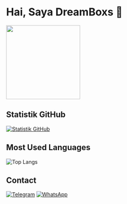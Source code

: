 # Hai, Saya DreamBoxs 👋

<div style="display:inline-block">
    <img src="https://media.tenor.com/Bv7j0xtaH70AAAAi/cute-cat.gif" width="200" height="200"/>
</div>

## Statistik GitHub

[![Statistik GitHub](https://github-readme-stats.vercel.app/api?username=DreamBoxs&count_private=true&show_icons=true&theme=algolia)](https://github.com/DreamBoxs)

## Most Used Languages

![Top Langs](https://github-readme-stats.vercel.app/api/top-langs/?username=DreamBoxs&layout=compact)

## Contact 

[![Telegram](https://img.shields.io/badge/-Telegram-0088cc?style=flat-square&logo=telegram&logoColor=white)](https://t.me/NorSodikin) 
[![WhatsApp](https://img.shields.io/badge/-WhatsApp-25D366?style=flat-square&logo=whatsapp&logoColor=white)](https://wa.me/+6289525658633)
